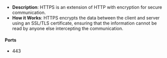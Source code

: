 - **Description**: HTTPS is an extension of HTTP with encryption for secure communication.
- **How it Works**: HTTPS encrypts the data between the client and server using an SSL/TLS certificate, ensuring that the information cannot be read by anyone else intercepting the communication.

#### Ports
- 443